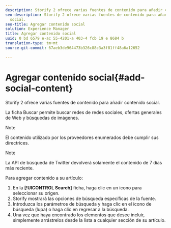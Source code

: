```yaml
---
description: Storify 2 ofrece varias fuentes de contenido para añadir contenido social.
seo-description: Storify 2 ofrece varias fuentes de contenido para añadir contenido
  social.
seo-title: Agregar contenido social
solution: Experience Manager
title: Agregar contenido social
uuid: 0 bd 6579 e-ac 55-4201-a 403-4 fcb 19 e 8684 b
translation-type: tm+mt
source-git-commit: 67aeb3de964473b326c88c3a3f81ff48a6a12652

---
```



# Agregar contenido social{#add-social-content}

Storify 2 ofrece varias fuentes de contenido para añadir contenido social.

La ficha Buscar permite buscar redes de redes sociales, ofertas generales de Web y búsquedas de imágenes.

>[!NOTE]
>
>El contenido utilizado por los proveedores enumerados debe cumplir sus directrices.

>[!NOTE]
>
>La API de búsqueda de Twitter devolverá solamente el contenido de 7 días más reciente.

Para agregar contenido a su artículo:

1. En la **[!UICONTROL Search]** ficha, haga clic en un icono para seleccionar su origen.
1. Storify mostrará las opciones de búsqueda específicas de la fuente.
1. Introduzca los parámetros de búsqueda y haga clic en el icono de búsqueda (lupa) o haga clic en regresar a la búsqueda.
1. Una vez que haya encontrado los elementos que desee incluir, simplemente arrástrelos desde la lista a cualquier sección de su artículo.

